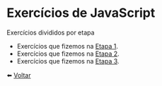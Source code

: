 # Exercícios de JavaScript
Exercícios divididos por etapa

* Exercícios que fizemos na [Etapa 1](https://eteot.github.io/exercicios-javascript-2024/exercicios/etapa1).
* Exercícios que fizemos na [Etapa 2](https://eteot.github.io/exercicios-javascript-2024/exercicios/etapa2).
* Exercícios que fizemos na [Etapa 3](https://eteot.github.io/exercicios-javascript-2024/exercicios/etapa3).

⬅️ [ Voltar ](https://eteot.github.io/exercicios-javascript-2024/)